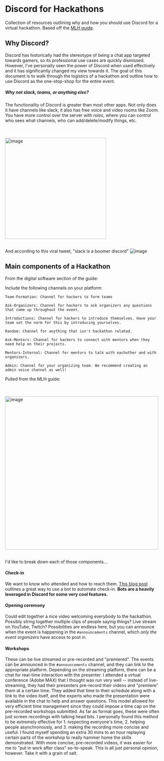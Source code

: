 # Discord for Hackathons
Collection of resources outlining why and how you should use Discord for a virtual hackathon. Based off the [MLH guide](https://guide.mlh.io/).


## Why Discord?

Discord has historically had the stereotype of being a chat app targeted towards gamers, so its professional use cases are quickly dismissed. However, I've personally seen the power of Discord when used effectively and it has significantly changed my view towards it. The goal of this document is to walk through the logistics of a hackathon and outline how to use Discord as the one-stop-shop for the entire event.

##### Why not slack, teams, or anything else?

The functionality of Discord is greater than most other apps. Not only does it have channels like slack, it also has free voice and video rooms like Zoom. You have more control over the server with _roles_, where you can control who sees what channels, who can add/delete/modify things, etc.

<br/><br/>
<img width="330" alt="image" src="https://user-images.githubusercontent.com/77507980/110384496-8f7c8080-8012-11eb-8370-6edcb1ac8e94.png">
<br/><br/>

And according to this viral tweet, "slack is a boomer discord" 
![image](https://user-images.githubusercontent.com/77507980/110384346-5b08c480-8012-11eb-9bde-a4926705c9f8.png)


## Main components of a Hackathon

From the digital software section of the guide:

Include the following channels on your platform:

    Team-Formation: Channel for hackers to form teams

    Ask-Organizers: Channel for hackers to ask organizers any questions that come up throughout the event. 

    Introductions: Channel for hackers to introduce themselves. Have your team set the norm for this by introducing yourselves. 

    Random: Channel for anything that isn't hackathon related. 

    Ask-Mentors: Channel for hackers to connect with mentors when they need help on their projects. 

    Mentors-Internal: Channel for mentors to talk with eachother and with organizers. 

    Admin: Channel for your organizing team. We recommend creating an admin voice channel as well! 

Pulled from the MLH guide:

<br/><br/>
<img width="500" alt="image" src="https://user-images.githubusercontent.com/77507980/110382836-504d3000-8010-11eb-88ea-419390a36149.png">
<br/><br/>

I'd like to break down each of those components...

#### Check-in
We want to know who attended and how to reach them. [This blog post](https://medium.com/techtogether/part-2-how-to-automate-the-check-in-process-for-hackathon-attendees-with-the-zira-bot-b79553ba484d) outlines a great way to use a bot to automate check-in. **Bots are a heavily leveraged in Discord for some very cool features.** 

#### Opening ceremony
Could edit together a nice video welcoming everybody to the hackathon. Possibly string together multiple clips of people saying things? Live stream on YouTube, Twitch? Possibilities are endless here, but you can announce when the event is happening in the `#announcements` channel, which _only the event organizers_ have access to post in.

#### Workshops
These can be live streamed or pre-recorded and "premiered". The events can be announced in the `#announcements` channel, and they can link to the appropriate platform. Depending on the streaming platform, there can be a chat for real-time interaction with the presenter. I attended a virtual conference (Adobe MAX) that I thought was run very well -- instead of live-streaming, they had their presenters pre-record their videos and "premiere" them at a certain time. They added that time to their schedule along with a link to the video itself, and the experts who made the presentation were available in the chat to help and answer questions. This model allowed for very efficient time management since they could impose a time cap on the pre-recorded workshops submitted. As far as format goes, these were often just screen recordings with talking head bits. I personally found this method to be extremely effective for 1. respecting everyone's time, 2. helping people asynchronously, and 3. making the recording more concise and useful. I found myself spending an extra 30 mins to an hour replaying certain parts of the workshop to really hammer home the skills demonstrated. With more concise, pre-recorded videos, it was easier for me to "put in work after class" so-to-speak. This is all just personal opinion, however. Take it with a grain of salt.
